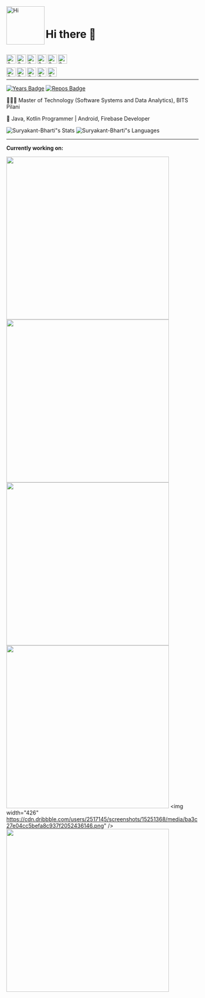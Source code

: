 <img align="left" alt="Hi" width="100px" src="https://user-images.githubusercontent.com/2780145/109505497-a8d97600-7ac2-11eb-9cfe-1e34b52a89ed.gif" /> 

<br>

<h1 align="left">Hi there 👋</h1>

<br>

<a href="https://www.linkedin.com/in/suryakantbharti">
  <img align="left" alt="Suryakant Linkdein" width="24px" src="https://cdn.jsdelivr.net/npm/simple-icons@v3/icons/linkedin.svg" />
</a>
<a href="https://github.com/Suryakant-Bharti">
  <img align="left" alt="Suryakant Github" width="24px" src="https://cdn.jsdelivr.net/npm/simple-icons@v3/icons/github.svg" />
</a>
<a href="https://gitlab.com/Suryakant-Bharti">
  <img align="left" alt="Suryakant Gitlab" width="24px" src="https://cdn.jsdelivr.net/npm/simple-icons@v3/icons/gitlab.svg" />
</a>
<a href="https://dribbble.com/Suryakant-Bharti/about">
  <img align="left" alt="Suryakant PluralSight" width="24px" src="https://cdn.jsdelivr.net/npm/simple-icons@v3/icons/dribbble.svg" />
</a>
<a href="https://leetcode.com/suryakantbharti">
  <img align="left" alt="Suryakant LeetCode" width="24px" src="https://cdn.jsdelivr.net/npm/simple-icons@v3/icons/leetcode.svg" />
</a>
<a href="https://www.hackerearth.com/@suryakantbharti">
  <img align="left" alt="Suryakant HackerEarth" width="24px" src="https://cdn.jsdelivr.net/npm/simple-icons@v3/icons/hackerearth.svg" />
</a>

<br>
<br>

<a href="https://medium.com/@suryakantbharti/about">
  <img align="left" alt="Suryakant Medium" width="24px" src="https://cdn.jsdelivr.net/npm/simple-icons@v3/icons/medium.svg" />
</a>
<a href="https://www.hackerrank.com/suryakantbharti">
  <img align="left" alt="Suryakant HackerRank" width="24px" src="https://cdn.jsdelivr.net/npm/simple-icons@v3/icons/hackerrank.svg" />
</a>    
<a href="https://stackoverflow.com/users/10436569/suryakant-bharti">
  <img align="left" alt="Suryakant StackOverflow" width="24px" src="https://cdn.jsdelivr.net/npm/simple-icons@v3/icons/stackoverflow.svg" />
</a>
<a href="https://app.pluralsight.com/profile/suryakant-bharti">
  <img align="left" alt="Suryakant PluralSight" width="24px" src="https://cdn.jsdelivr.net/npm/simple-icons@v3/icons/pluralsight.svg" />
</a>
<a href="https://www.credential.net/2d891fcb-0fdd-4986-b9ce-0b7b3bb5a18e">
  <img align="left" alt="Suryakant Android Certificate" width="24px" src="https://cdn.jsdelivr.net/npm/simple-icons@v3/icons/android.svg" />
</a>

<br>

---

[![Years Badge](https://badges.pufler.dev/years/Suryakant-Bharti)](https://badges.pufler.dev)
[![Repos Badge](https://badges.pufler.dev/repos/Suryakant-Bharti)](https://badges.pufler.dev)

👨🏻‍🎓 Master of Technology (Software Systems and Data Analytics), BITS Pilani

📱 Java, Kotlin Programmer | Android, Firebase Developer 


![Suryakant-Bharti"s Stats](https://github-readme-stats.vercel.app/api?username=Suryakant-Bharti&show_icons=true&include_all_commits=true&theme=buefy)
![Suryakant-Bharti"s Languages](https://github-readme-stats.alexxxdev.vercel.app/api/top-langs/?username=Suryakant-Bharti&layout=compact&theme=buefy)

---

**Currently working on:**

<img width="426" src="https://cdn.dribbble.com/users/2517145/screenshots/15251019/media/a56ee368910f93c0536c9fcee07172e9.png" /><img width="426" src="https://cdn.dribbble.com/users/2517145/screenshots/15251063/media/ca9b9379e9f01d6674bba4b4544b2e6c.png" />
<img width="426" src="https://cdn.dribbble.com/users/2517145/screenshots/15251126/media/37edbefd2618467fbac625dd4899cd59.png" /><img width="426" src="https://cdn.dribbble.com/users/2517145/screenshots/15251186/media/9c11396df4c9f70ff47f8263923966e9.png" />
<img width="426" https://cdn.dribbble.com/users/2517145/screenshots/15251368/media/ba3c27e04cc5befa8c937f2052436146.png" /><img width="426" src="https://cdn.dribbble.com/users/2517145/screenshots/15251207/media/deda19f74ed3f274d347fca628531b4e.png" />

<!--
**Suryakant-Bharti/Suryakant-Bharti** is a ✨ _special_ ✨ repository because its `README.md` (this file) appears on your GitHub profile.


### Languages and Tools:

<code><img height="34" src="https://raw.githubusercontent.com/github/explore/80688e429a7d4ef2fca1e82350fe8e3517d3494d/topics/git/git.png"></code>
<code><img height="34" src="https://base.imgix.net/files/base/ebm/electronicdesign/image/2019/04/electronicdesign_21475_java_logo.png?auto=format&fit=crop&h=40&w=71"></code>
<code><img height="30" src="https://raw.githubusercontent.com/github/explore/80688e429a7d4ef2fca1e82350fe8e3517d3494d/topics/kotlin/kotlin.png"></code>
<code><img height="32" src="https://raw.githubusercontent.com/github/explore/80688e429a7d4ef2fca1e82350fe8e3517d3494d/topics/android/android.png"></code>
<code><img height="32" src="https://raw.githubusercontent.com/github/explore/80688e429a7d4ef2fca1e82350fe8e3517d3494d/topics/firebase/firebase.png"></code>
<code><img height="28" src="https://raw.githubusercontent.com/github/explore/80688e429a7d4ef2fca1e82350fe8e3517d3494d/topics/material-design/material-design.png"></code>
<code><img height="28" src="https://raw.githubusercontent.com/github/explore/80688e429a7d4ef2fca1e82350fe8e3517d3494d/topics/json/json.png"></code>
<code><img height="32" src="https://raw.githubusercontent.com/github/explore/59009b1589a883459c0ae19044e3e7e3ec0c4e0a/topics/gradle/gradle.png"></code>

https://auth.geeksforgeeks.org/user/suryakantbharti"

https://www.coursera.org/user/1555bac1b12a4b13f41700e9338cca72

https://profile.edx.org/u/suryakant_bharti

https://www.udemy.com/user/suryakantbharti/


Here are some ideas to get you started:

- 🔭 I’m currently working on ...
- 🌱 I’m currently learning ...
- 👯 I’m looking to collaborate on ...
- 🤔 I’m looking for help with ...
- 💬 Ask me about ...
- 📫 How to reach me: ...
- 😄 Pronouns: ...
- ⚡ Fun fact: ...
-->
